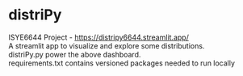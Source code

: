 # distriPy
ISYE6644 Project - https://distripy6644.streamlit.app/
<br>
A streamlit app to visualize and explore some distributions.
<br>
distriPy.py power the above dashboard. 
<br>
requirements.txt contains versioned packages needed to run locally
